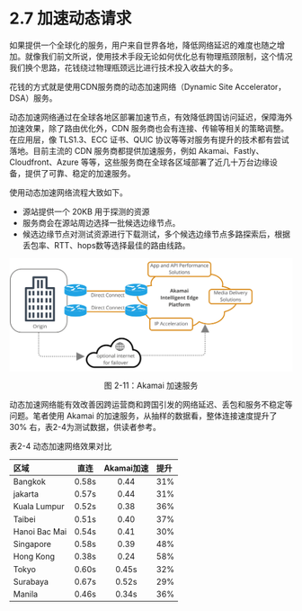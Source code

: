 # 2.7 加速动态请求

如果提供一个全球化的服务，用户来自世界各地，降低网络延迟的难度也随之增加。就像我们前文所说，使用技术手段无论如何优化总有物理瓶颈限制，这个情况我们换个思路，花钱绕过物理瓶颈远比进行技术投入收益大的多。

花钱的方式就是使用CDN服务商的动态加速网络（Dynamic Site Accelerator，DSA）服务。

动态加速网络通过在全球各地区部署加速节点，有效降低跨国访问延迟，保障海外加速效果，除了路由优化外，CDN 服务商也会有连接、传输等相关的策略调整。在应用层，像 TLS1.3、ECC 证书、QUIC 协议等等对服务有提升的技术都有尝试落地。目前主流的 CDN 服务商都提供加速服务，例如 Akamai、Fastly、Cloudfront、Azure 等等，这些服务商在全球各区域部署了近几十万台边缘设备，提供了可靠、稳定的加速服务。

使用动态加速网络流程大致如下。

- 源站提供一个 20KB 用于探测的资源
- 服务商会在源站周边选择一批候选边缘节点。
- 候选边缘节点对测试资源进行下载测试，多个候选边缘节点多路探索后，根据丢包率、RTT、hops数等选择最佳的路由线路。

<div  align="center">
	<img src="../assets/direct-connect-wecome-v1.1.jpg" width = "550"  align=center />
	<p>图 2-11：Akamai 加速服务</p>
</div>

动态加速网络能有效改善因跨运营商和跨国引发的网络延迟、丢包和服务不稳定等问题。笔者使用 Akamai 的加速服务，从抽样的数据看，整体连接速度提升了 30% 右，表2-4为测试数据，供读者参考。

表2-4 动态加速网络效果对比

区域|直连|Akamai加速|提升
:---|:--:|:--:|:--
Bangkok|0.58s|0.44|31%
jakarta|0.57s|0.44|31%
Kuala Lumpur|0.52s|0.38|36%
Taibei|0.51s|0.40|37%
Hanoi Bac Mai|0.54s|0.41|30%
Singapore|0.58s|0.39|48%
Hong Kong|0.38s|0.24|58%
Tokyo|0.60s|0.45s|32%
Surabaya|0.67s|0.52s|29%
Manila|0.46s|0.34s|36%


